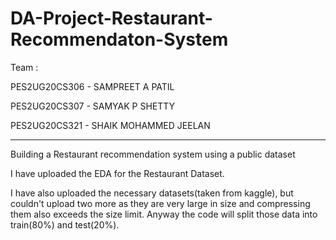 # DA-Project-Restaurant-Recommendaton-System
Team :

PES2UG20CS306      -     SAMPREET A PATIL 

PES2UG20CS307      -     SAMYAK P SHETTY

PES2UG20CS321      -     SHAIK MOHAMMED JEELAN

-----------------------------------------------------------------------------------------------------------------------------------------------------------

Building a Restaurant recommendation system using a public dataset

I have uploaded the EDA for the Restaurant Dataset.

I have also uploaded the necessary datasets(taken from kaggle), but couldn't upload two more as they are very large in size and compressing them also exceeds the size limit. Anyway the code will split those data into train(80%) and test(20%).
